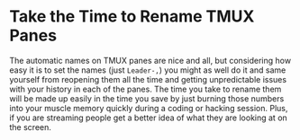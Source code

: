 # Take the Time to Rename TMUX Panes

The automatic names on TMUX panes are nice and all, but considering how
easy it is to set the names (just `Leader-,`) you might as well do it
and same yourself from reopening them all the time and getting
unpredictable issues with your history in each of the panes. The time
you take to rename them will be made up easily in the time you save by
just burning those numbers into your muscle memory quickly during a
coding or hacking session. Plus, if you are streaming people get a
better idea of what they are looking at on the screen.

